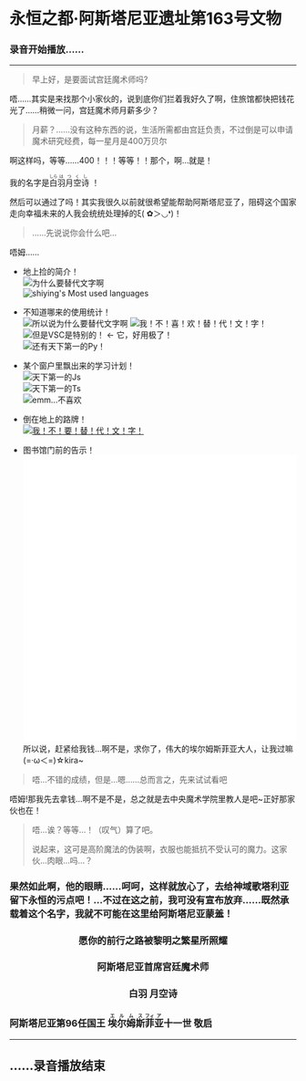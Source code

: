 # 永恒之都·阿斯塔尼亚遗址第163号文物

### 录音开始播放……

---

> 早上好，是要面试宫廷魔术师吗?

唔……其实是来找那个小家伙的，说到底你们拦着我好久了啊，住旅馆都快把钱花光了……稍微一问，宫廷魔术师月薪多少？

> 月薪？……没有这种东西的说，生活所需都由宫廷负责，不过倒是可以申请魔术研究经费，每一星月是400万贝尔

啊这样吗，等等……400！！！等等！！那个，啊…就是！  

我的名字是<ruby>白<rt>しら</rt></ruby><ruby>羽<rt>は</rt></ruby><ruby>月<rt>つ</rt></ruby><ruby>空<rt>く</rt></ruby><ruby>诗<rt>し</rt></ruby>
！

然后可以通过了吗！其实我很久以前就很希望能帮助阿斯塔尼亚了，阻碍这个国家走向幸福未来的人我会统统处理掉的ξ( ✿＞◡❛)！

> ……先说说你会什么吧…

唔姆……

- 地上捡的简介！  
  ![为什么要替代文字啊](https://github-readme-stats.vercel.app/api?username=LYshiying&bg_color=30,e96443,904e95&title_color=fff&text_color=fff)  
  ![shiying's Most used languages](https://github-readme-stats.vercel.app/api/top-langs/?username=LYshiying&layout=compact&hide_border=true&langs_count=10)  

- 不知道哪来的使用统计！  
  ![所以说为什么要替代文字啊](https://img.shields.io/badge/Windows-10-0078d6?style=flat-square&logo=windows&logoColor=fff) ![我！不！喜！欢！替！代！文！字！](https://img.shields.io/badge/Ubuntu-20.04LTS-E95420?style=flat-square&logo=Ubuntu&logoColor=fff)  
  ![但是VSC是特别的！](https://img.shields.io/badge/IDE-Visual%20Studio%20Code-0077cc?style=flat-square&logo=visual-studio-code&logoColor=fff) ← 它，好用极了！  
  ![还有天下第一的Py！](https://img.shields.io/badge/-Python-3776ab?style=flat-square&logo=Python&logoColor=fff)  

- 某个窗户里飘出来的学习计划！  
  ![天下第一的Js](https://img.shields.io/badge/JavaScript-F7DF1E?style=flat-square&logo=JavaScript&logoColor=fff)  
  ![天下第一的Ts](https://img.shields.io/badge/TypeScript-3178C6?style=flat-square&logo=TypeScript&logoColor=fff)  
  ![emm…不喜欢](https://img.shields.io/badge/Go-00ADD8?style=flat-square&logo=Go&logoColor=fff)  

- 倒在地上的路牌！  
  [![我！不！要！替！代！文！字！](https://github-readme-stats.vercel.app/api/pin/?username=LYshiying&repo=ui_bot)](https://github.com/LYshiying/ui_bot)  

- 图书馆门前的告示！  
  ![其实是博客哦！](/blog_status.svg)  
所以说，赶紧给我钱…啊不是，求你了，伟大的埃尔姆斯菲亚大人，让我过嘛(=·ω＜=)☆kira~

> 唔…不错的成绩，但是…嗯……总而言之，先来试试看吧

唔姆!那我先去拿钱…啊不是不是，总之就是去中央魔术学院里教人是吧~正好那家伙也在！

> 唔…诶？等等…！（叹气）算了吧。
> 
> 说起来，这可是高阶魔法的伪装啊，衣服也能抵抗不受认可的魔力。这家伙…肉眼…吗…？

### 果然如此啊，他的眼睛……呵呵，这样就放心了，去给神域歌塔利亚留下永恒的污点吧！…不过在这之前，我可没有宣布放弃……既然承载着这个名字，我就不可能在这里给阿斯塔尼亚蒙羞！

### <div align="center">愿你的前行之路被黎明之繁星所照耀</div>
### <div align="center">阿斯塔尼亚首席宫廷魔术师</font>
### <div align="center">白羽 月空诗</div>

### 阿斯塔尼亚第96任国王 <ruby>埃<rt>エ</rt></ruby><ruby>尔<rt>ル</rt></ruby><ruby>姆<rt>ム</rt></ruby><ruby>斯<rt>ス</rt></ruby><ruby>菲<rt>フィ</rt></ruby><ruby>亚<rt>ア</rt></ruby>十一世 敬启

---

## ……录音播放结束
